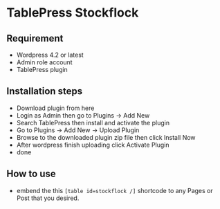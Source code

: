 # TablePress Stockflock
## Requirement
* Wordpress 4.2 or latest
* Admin role account
* TablePress plugin

## Installation steps
* Download plugin from here
* Login as Admin then go to Plugins -> Add New
* Search TablePress then install and activate the plugin
* Go to Plugins -> Add New -> Upload Plugin
* Browse to the downloaded plugin zip file then click Install Now
* After wordpress finish uploading click Activate Plugin
* done

## How to use
* embend the this ```[table id=stockflock /]``` shortcode to any Pages or Post that you desired.